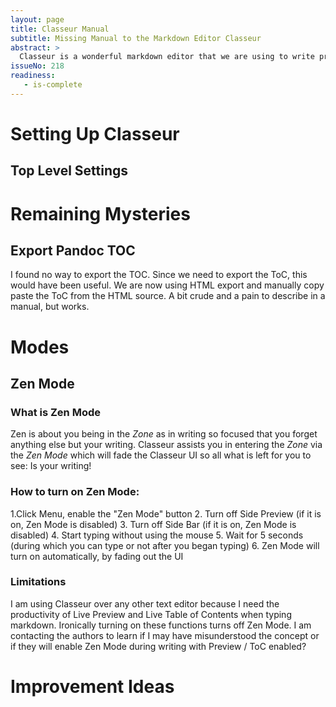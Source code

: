 ```yaml
---
layout: page
title: Classeur Manual
subtitle: Missing Manual to the Markdown Editor Classeur
abstract: >
  Classeur is a wonderful markdown editor that we are using to write production ready articles for V²Flow.Publishing. Unfortunately it lacks a manual. This Classeur Mannual is our contribution to the Classeur community and our attempt to remedy this problem. As always, this article is open to anyone. Click the V²Flow button, next click "Edit Article", make changes and commit.
issueNo: 218
readiness:
   - is-complete
---
```



# Setting Up Classeur

## Top Level Settings






# Remaining Mysteries

## Export Pandoc TOC
I found no way to export the TOC. Since we need to export the ToC, this would have been useful. We are now using HTML export and manually copy paste the ToC from the HTML source. A bit crude and a pain to describe in a manual, but works.

# Modes

## Zen Mode

### What is Zen Mode

Zen is about you being in the *Zone* as in writing so focused that you forget anything else but your writing. Classeur assists you in entering the *Zone* via the *Zen Mode* which will fade the Classeur UI so all what is left for you to see: Is your writing!

### How to turn on Zen Mode:

1.Click Menu, enable the "Zen Mode" button 
2. Turn off Side Preview (if it is on, Zen Mode is disabled)
3. Turn off Side Bar (if it is on, Zen Mode is disabled)
4. Start typing without using the mouse
5. Wait for 5 seconds (during which you can type or not after you began typing)
6. Zen Mode will turn on automatically, by fading out the UI

### Limitations

I am using Classeur over any other text editor because I need the productivity of Live Preview and Live Table of Contents when typing markdown. Ironically turning on these functions turns off Zen Mode. I am contacting the authors to learn if I may have misunderstood the concept or if they will enable Zen Mode during writing with Preview / ToC enabled?


# Improvement Ideas
